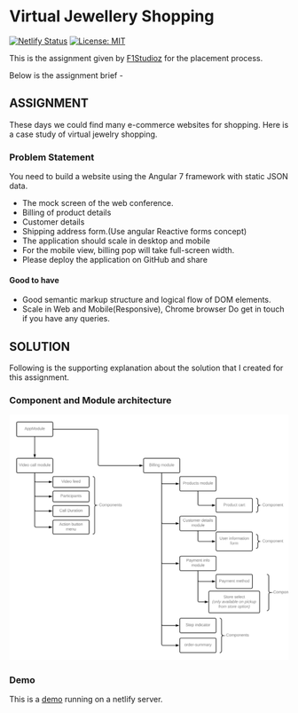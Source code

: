 # Virtual Jewellery Shopping

[![Netlify Status](https://api.netlify.com/api/v1/badges/66d9e157-6961-4bad-9547-e6d052f2e35f/deploy-status)](https://app.netlify.com/sites/virtual-jewellery-shopping/deploys)
[![License: MIT](https://img.shields.io/badge/License-MIT-yellow.svg)](https://opensource.org/licenses/MIT)

This is the assignment given by [F1Studioz](https://www.f1studioz.com/) for the placement process.

Below is the assignment brief -

## ASSIGNMENT

These days we could find many e-commerce websites for shopping. Here is a case study of virtual
jewelry shopping.

### Problem Statement

You need to build a website using the Angular 7 framework​ with static JSON data.

- The mock screen of the web conference.
- Billing of product details
- Customer details
- Shipping address form.(Use angular Reactive forms concept)
- The application should scale in desktop and mobile
- For the mobile view, billing pop will take full-screen width.
- Please deploy the application on GitHub and share

#### Good to have

- Good semantic markup structure and logical flow of DOM elements.
- Scale in Web and Mobile(Responsive), Chrome browser Do get in touch if you have any queries.

## SOLUTION

Following is the supporting explanation about the solution that I created for this assignment.

### Component and Module architecture

![component_architecture](Component_architecture.png)

### Demo

This is a [demo](https://virtual-jewellery-shopping.netlify.app/) running on a netlify server.
